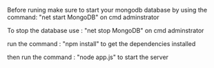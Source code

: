 
Before runing make sure to start your mongodb database by using the command:
"net start MongoDB" on cmd adminstrator 

To stop the database use :
 "net stop MongoDB" on cmd adminstrator 

run the command : "npm install" to get the dependencies installed

then run the command : "node app.js" to start the server 
